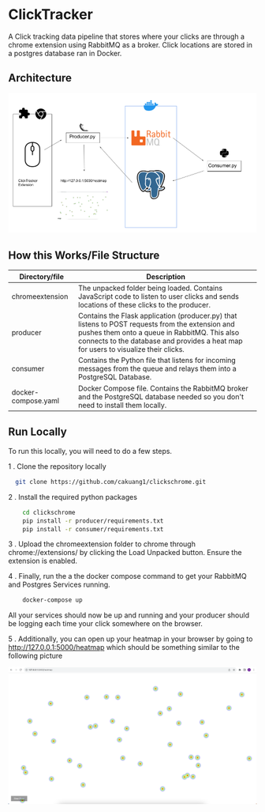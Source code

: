 # ClickTracker

A Click tracking data pipeline that stores where your clicks are through a chrome extension using RabbitMQ as a broker. Click locations are stored in a postgres database ran in Docker.


## Architecture
![Alt Text](public/rabbit.png)



## How this Works/File Structure

| Directory/file         | Description                                                                                          |
|-------------------|------------------------------------------------------------------------------------------------------|
| chromeextension   | The unpacked folder being loaded. Contains JavaScript code to listen to user clicks and sends locations of these clicks to the producer.                         |
| producer          | Contains the Flask application (producer.py) that listens to POST requests from the extension and pushes them onto a queue in RabbitMQ. This also connects to the database and provides a heat map for users to visualize their clicks. |
| consumer          | Contains the Python file that listens for incoming messages from the queue and relays them into a PostgreSQL Database.                                                                                                        |
| docker-compose.yaml | Docker Compose file. Contains the RabbitMQ broker and the PostgreSQL database needed so you don't need to install them locally.                                         |






## Run Locally

To run this locally, you will need to do a few steps.


1 . Clone the repository locally
```bash
  git clone https://github.com/cakuang1/clickschrome.git
```
2 . Install the required python packages
```bash
    cd clickschrome
    pip install -r producer/requirements.txt
    pip install -r consumer/requirements.txt
```
3 . Upload the chromeextension folder to chrome through chrome://extensions/ by clicking the Load Unpacked button. Ensure the extension is enabled.


4 . Finally, run the a the docker compose command to get your RabbitMQ and Postgres Services running.
```bash
    docker-compose up
```

All your services should now be up and running and your producer should be logging each time your click somewhere on the browser.

5 . Additionally, you can open up your heatmap in your browser by going to http://127.0.0.1:5000/heatmap which should be something similar to the following picture

![Alt Text](public/heatmap.png)


